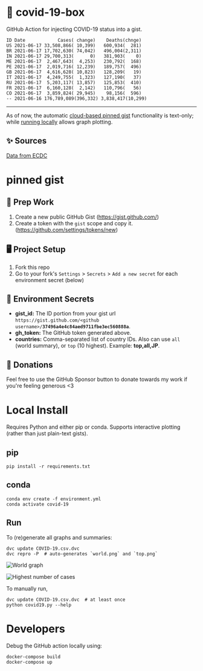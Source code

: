 # 🏥 covid-19-box

GitHub Action for injecting COVID-19 status into a gist.

```
ID Date            Cases( change)    Deaths(chnge)
US 2021-06-17 33,508,866( 10,399)   600,934(  281)
BR 2021-06-17 17,702,630( 74,042)   496,004(2,311)
IN 2021-06-17 29,700,313(      0)   381,903(    0)
ME 2021-06-17  2,467,643(  4,253)   230,792(  168)
PE 2021-06-17  2,019,716( 12,239)   189,757(  496)
GB 2021-06-17  4,616,628( 10,823)   128,209(   19)
IT 2021-06-17  4,249,755(  1,323)   127,190(   37)
RU 2021-06-17  5,203,117( 13,857)   125,853(  410)
FR 2021-06-17  6,160,128(  2,142)   110,796(   56)
CO 2021-06-17  3,859,824( 29,945)    98,156(  596)
-- 2021-06-16 176,789,089(396,332) 3,838,417(10,299)
```

---

As of now, the automatic [cloud-based pinned gist](#pinned-gist) functionality is text-only;
while [running locally](#local-install) allows graph plotting.

## ✨ Sources

[Data from ECDC](https://www.ecdc.europa.eu/en/publications-data/download-todays-data-geographic-distribution-covid-19-cases-worldwide)

# pinned gist

## 🎒 Prep Work
1. Create a new public GitHub Gist (https://gist.github.com/)
1. Create a token with the `gist` scope and copy it. (https://github.com/settings/tokens/new)

## 🖥 Project Setup
1. Fork this repo
1. Go to your fork's `Settings` > `Secrets` > `Add a new secret` for each environment secret (below)

## 🤫 Environment Secrets
- **gist_id:** The ID portion from your gist url `https://gist.github.com/<github username>/`**`37496a4e4c84aed9711fbe3ec560888a`**.
- **gh_token:** The GitHub token generated above.
- **countries:** Comma-separated list of country IDs. Also can use `all` (world summary), or `top` (10 highest). Example: **top,all,JP**.

## 💸 Donations

Feel free to use the GitHub Sponsor button to donate towards my work if you're feeling generous <3

# Local Install

Requires Python and either pip or conda. Supports interactive plotting (rather than just plain-text gists).

## pip

```
pip install -r requirements.txt
```

## conda

```
conda env create -f environment.yml
conda activate covid-19
```

## Run

To (re)generate all graphs and summaries:

```
dvc update COVID-19.csv.dvc
dvc repro -P  # auto-generates `world.png` and `top.png`
```

![World graph](world.png)

![Highest number of cases](top.png)

To manually run,

```
dvc update COVID-19.csv.dvc  # at least once
python covid19.py --help
```

# Developers

Debug the GitHub action locally using:

```
docker-compose build
docker-compose up
```
